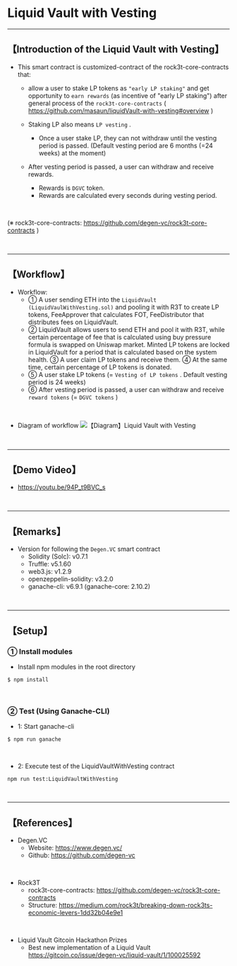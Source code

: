 # Liquid Vault with Vesting

***
## 【Introduction of the Liquid Vault with Vesting】
- This smart contract is customized-contract of the rock3t-core-contracts that:
  - allow a user to stake LP tokens as `"early LP staking"` and get opportunity to `earn rewards` (as incentive of "early LP staking") after general process of the `rock3t-core-contracts` ( https://github.com/masaun/liquidVault-with-vesting#overview )
  - Staking LP also means `LP vesting` .
    - Once a user stake LP, they can not withdraw until the vesting period is passed.
      (Default vesting period are 6 months (=24 weeks) at the moment)
    
  - After vesting period is passed, a user can withdraw and receive rewards. 
     - Rewards is `DGVC` token.
     - Rewards are calculated every seconds during vesting period.

<br>

(※ rock3t-core-contracts: https://github.com/degen-vc/rock3t-core-contracts )

&nbsp;

***

## 【Workflow】
- Workflow: 
  - ① A user sending ETH into the `LiquidVault (LiquidVaulWithVesting.sol)` and pooling it with R3T to create LP tokens, FeeApprover that calculates FOT, FeeDistributor that distributes fees on LiquidVault. 
  - ② LiquidVault allows users to send ETH and pool it with R3T, while certain percentage of fee that is calculated using buy pressure formula is swapped on Uniswap market. Minted LP tokens are locked in LiquidVault for a period that is calculated based on the system health.
    ③ A user claim LP tokens and receive them.
    ④ At the same time, certain percentage of LP tokens is donated.
  - ⑤ A user stake LP tokens (= `Vesting of LP tokens` . Default vesting period is 24 weeks)
  - ⑥ After vesting period is passed, a user can withdraw and receive `reward tokens` (= `DGVC tokens` )

<br>

- Diagram of workflow 
![【Diagram】Liquid Vault with Vesting](https://user-images.githubusercontent.com/19357502/118573058-c1e9ed00-b7bc-11eb-9097-c31ba17eea1a.jpg)


&nbsp;

***

## 【Demo Video】
- https://youtu.be/94P_t9BVC_s

<br>


***

## 【Remarks】
- Version for following the `Degen.VC` smart contract
  - Solidity (Solc): v0.7.1
  - Truffle: v5.1.60
  - web3.js: v1.2.9
  - openzeppelin-solidity: v3.2.0
  - ganache-cli: v6.9.1 (ganache-core: 2.10.2)


&nbsp;

***

## 【Setup】
### ① Install modules
- Install npm modules in the root directory
```
$ npm install
```

<br>

### ② Test (Using Ganache-CLI)
- 1: Start ganache-cli
```
$ npm run ganache
```

<br>

- 2: Execute test of the LiquidVaultWithVesting contract
```
npm run test:LiquidVaultWithVesting
```

<br>


***

## 【References】
- Degen.VC  
  - Website: https://www.degen.vc/
  - Github: https://github.com/degen-vc

<br>

- Rock3T
  - rock3t-core-contracts: https://github.com/degen-vc/rock3t-core-contracts  
  - Structure: https://medium.com/rock3t/breaking-down-rock3ts-economic-levers-1dd32b04e9e1

<br>

- Liquid Vault Gitcoin Hackathon Prizes  
  - Best new implementation of a Liquid Vault   
    https://gitcoin.co/issue/degen-vc/liquid-vault/1/100025592

